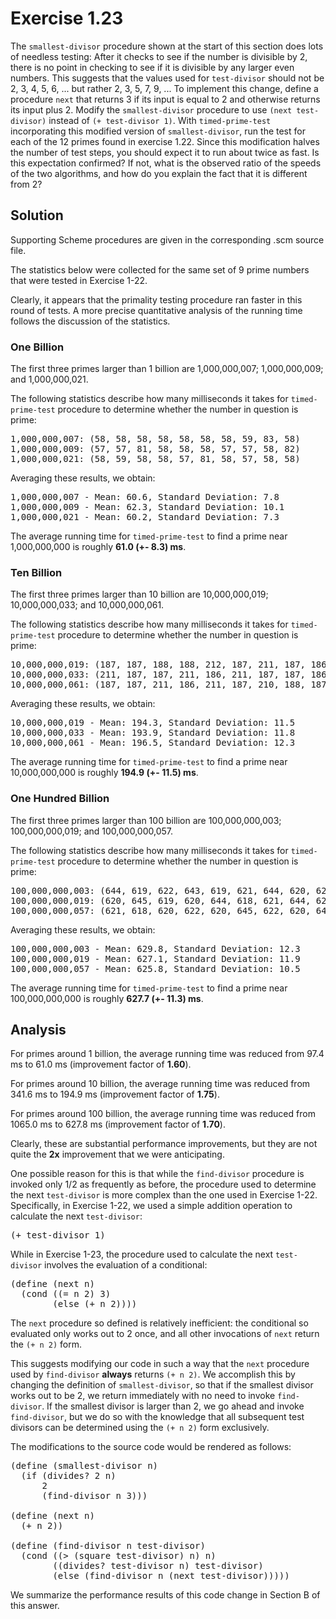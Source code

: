 Exercise 1.23
============= 

The `smallest-divisor` procedure shown at the start of this section does lots of needless testing: After it checks to see if the number is divisible by 2, there is no point in checking to see if it is divisible by any larger even numbers. This suggests that the values used for `test-divisor` should not be 2, 3, 4, 5, 6, ... but rather 2, 3, 5, 7, 9, ... To implement this change, define a procedure `next` that returns 3 if its input is equal to 2 and otherwise returns its input plus 2. Modify the `smallest-divisor` procedure to use `(next test-divisor)` instead of `(+ test-divisor 1)`. With `timed-prime-test` incorporating this modified version of `smallest-divisor`, run the test for each of the 12 primes found in exercise 1.22. Since this modification halves the number of test steps, you should expect it to run about twice as fast. Is this expectation confirmed? If not, what is the observed ratio of the speeds of the two algorithms, and how do you explain the fact that it is different from 2?

Solution
-------- 

Supporting Scheme procedures are given in the corresponding .scm source file.

The statistics below were collected for the same set of 9 prime numbers that were tested in Exercise 1-22.

Clearly, it appears that the primality testing procedure ran faster in this round of tests. A more precise quantitative analysis of the running time follows the discussion of the statistics.

### One Billion ###

The first three primes larger than 1 billion are 1,000,000,007; 1,000,000,009; and 1,000,000,021.

The following statistics describe how many milliseconds it takes for `timed-prime-test` procedure to determine whether the number in question is prime:

<pre>
1,000,000,007: (58, 58, 58, 58, 58, 58, 58, 59, 83, 58)
1,000,000,009: (57, 57, 81, 58, 58, 58, 57, 57, 58, 82)
1,000,000,021: (58, 59, 58, 58, 57, 81, 58, 57, 58, 58)
</pre>

Averaging these results, we obtain:

<pre>
1,000,000,007 - Mean: 60.6, Standard Deviation: 7.8
1,000,000,009 - Mean: 62.3, Standard Deviation: 10.1
1,000,000,021 - Mean: 60.2, Standard Deviation: 7.3
</pre>

The average running time for `timed-prime-test` to find a prime near 1,000,000,000 is roughly <strong>61.0 (+- 8.3) ms</strong>.

### Ten Billion ###

The first three primes larger than 10 billion are 10,000,000,019; 10,000,000,033; and 10,000,000,061.

The following statistics describe how many milliseconds it takes for `timed-prime-test` procedure to determine whether the number in question is prime:

<pre>
10,000,000,019: (187, 187, 188, 188, 212, 187, 211, 187, 186, 210)
10,000,000,033: (211, 187, 187, 211, 186, 211, 187, 187, 186, 186)
10,000,000,061: (187, 187, 211, 186, 211, 187, 210, 188, 187, 211)
</pre>

Averaging these results, we obtain:

<pre>
10,000,000,019 - Mean: 194.3, Standard Deviation: 11.5
10,000,000,033 - Mean: 193.9, Standard Deviation: 11.8
10,000,000,061 - Mean: 196.5, Standard Deviation: 12.3
</pre>

The average running time for `timed-prime-test` to find a prime near 10,000,000,000 is roughly <strong>194.9 (+- 11.5) ms</strong>.

### One Hundred Billion ###

The first three primes larger than 100 billion are 100,000,000,003; 100,000,000,019; and 100,000,000,057.

The following statistics describe how many milliseconds it takes for `timed-prime-test` procedure to determine whether the number in question is prime:

<pre>
100,000,000,003: (644, 619, 622, 643, 619, 621, 644, 620, 621, 645)
100,000,000,019: (620, 645, 619, 620, 644, 618, 621, 644, 620, 620)
100,000,000,057: (621, 618, 620, 622, 620, 645, 622, 620, 646, 624)
</pre>

Averaging these results, we obtain:

<pre>
100,000,000,003 - Mean: 629.8, Standard Deviation: 12.3
100,000,000,019 - Mean: 627.1, Standard Deviation: 11.9
100,000,000,057 - Mean: 625.8, Standard Deviation: 10.5
</pre>

The average running time for `timed-prime-test` to find a prime near 100,000,000,000 is roughly <strong>627.7 (+- 11.3) ms</strong>.

Analysis
--------

For primes around 1 billion, the average running time was reduced from 97.4 ms to 61.0 ms (improvement factor of <strong>1.60</strong>). 

For primes around 10 billion, the average running time was reduced from 341.6 ms to 194.9 ms (improvement factor of <strong>1.75</strong>).

For primes around 100 billion, the average running time was reduced from 1065.0 ms to 627.8 ms (improvement factor of <strong>1.70</strong>). 

Clearly, these are substantial performance improvements, but they are not quite the <strong>2x</strong> improvement that we were anticipating. 

One possible reason for this is that while the `find-divisor` procedure is invoked only 1/2 as frequently as before, the procedure used to determine the next `test-divisor` is more complex than the one used in Exercise 1-22. Specifically, in Exercise 1-22, we used a simple addition operation to calculate the next `test-divisor`:

<pre>
(+ test-divisor 1)
</pre>

While in Exercise 1-23, the procedure used to calculate the next `test-divisor` involves the evaluation of a conditional:

<pre>
(define (next n)
  (cond ((= n 2) 3)
        (else (+ n 2))))
</pre>

The `next` procedure so defined is relatively inefficient: the conditional so evaluated only works out to 2 once, and all other invocations of `next` return the `(+ n 2)` form. 

This suggests modifying our code in such a way that the `next` procedure used by `find-divisor` <strong>always</strong> returns `(+ n 2)`. We accomplish this by changing the definition of `smallest-divisor`, so that if the smallest divisor works out to be 2, we return immediately with no need to invoke `find-divisor`. If the smallest divisor is larger than 2, we go ahead and invoke `find-divisor`, but we do so with the knowledge that all subsequent test divisors can be determined using the `(+ n 2)` form exclusively. 

The modifications to the source code would be rendered as follows:

<pre>
(define (smallest-divisor n)
  (if (divides? 2 n)
      2
      (find-divisor n 3)))
 
(define (next n)
  (+ n 2))

(define (find-divisor n test-divisor)
  (cond ((> (square test-divisor) n) n)
        ((divides? test-divisor n) test-divisor)
        (else (find-divisor n (next test-divisor)))))
</pre>

We summarize the performance results of this code change in Section B of this answer.